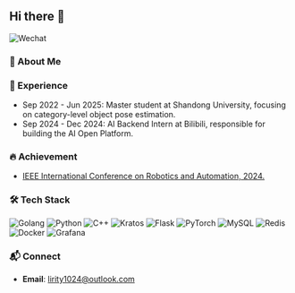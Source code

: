## Hi there 👋

![Wechat](https://img.shields.io/badge/Wechat-Scan%20QR%20Code-07C160?logo=wechat&logoColor=white)

<!--
**Lirity/Lirity** is a ✨ _special_ ✨ repository because its `README.md` (this file) appears on your GitHub profile.

Here are some ideas to get you started:

- 🔭 I’m currently working on ...
- 🌱 I’m currently learning ...
- 👯 I’m looking to collaborate on ...
- 🤔 I’m looking for help with ...
- 💬 Ask me about ...
- 📫 How to reach me: ...
- 😄 Pronouns: ...
- ⚡ Fun fact: ...
-->

### 🌟 About Me

### 💼 Experience

- Sep 2022 - Jun 2025: Master student at Shandong University, focusing on category-level object pose estimation.
- Sep 2024 - Dec 2024: AI Backend Intern at Bilibili, responsible for building the AI Open Platform.

### 🔥 Achievement

- [IEEE International Conference on Robotics and Automation, 2024.](https://ieeexplore.ieee.org/abstract/document/10610570)

### 🛠️ Tech Stack
![Golang](https://img.shields.io/badge/-Golang-00ADD8?logo=go&logoColor=white)
![Python](https://img.shields.io/badge/-Python-3776AB?logo=python&logoColor=white)
![C++](https://img.shields.io/badge/-C++-00599C?logo=c%2b%2b&logoColor=white)
![Kratos](https://img.shields.io/badge/-Kratos-FF2626?logo=go&logoColor=white)
![Flask](https://img.shields.io/badge/-Flask-F27C3C?logo=flask&logoColor=white)
![PyTorch](https://img.shields.io/badge/-PyTorch-EE4C2C?logo=pytorch&logoColor=white)
![MySQL](https://img.shields.io/badge/-MySQL-4479A1?logo=mysql&logoColor=white)
![Redis](https://img.shields.io/badge/-Redis-DC382D?logo=redis&logoColor=white)
![Docker](https://img.shields.io/badge/-Docker-2496ED?logo=docker&logoColor=white)
![Grafana](https://img.shields.io/badge/-Grafana-F46800?logo=grafana&logoColor=white)

### 📬 Connect

- **Email**: lirity1024@outlook.com
